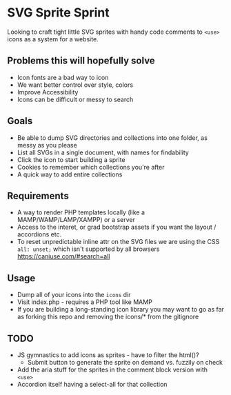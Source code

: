 
# SVG Sprite Sprint

Looking to craft tight little SVG sprites with handy code comments to `<use>` icons as a system for a website.

## Problems this will hopefully solve
- Icon fonts are a bad way to icon
- We want better control over style, colors
- Improve Accessibility
- Icons can be difficult or messy to search 

## Goals
- Be able to dump SVG directories and collections into one folder, as messy as you please
- List all SVGs in a single document, with names for findability
- Click the icon to start building a sprite
- Cookies to remember which collections you're after
- A quick way to add entire collections

## Requirements
- A way to render PHP templates locally (like a MAMP/WAMP/LAMP/XAMPP) or a server
- Access to the interet, or grad bootstrap assets if you want the layout / accordions etc.
- To reset unpredictable inline attr on the SVG files we are using the CSS `all: unset;` which isn't supported by all browsers https://caniuse.com/#search=all

## Usage
- Dump all of your icons into the `icons` dir
- Visit index.php - requires a PHP tool like MAMP
- If you are building a long-standing icon library you may want to go as far as forking this repo and removing the icons/* from the gitignore


## TODO
- JS gymnastics to add icons as sprites - have to filter the html()?
  - Submit button to generate the sprite on demand vs. fuzzily on check
- Add the aria stuff for the sprites in the comment block version with `<use>`
- Accordion itself having a select-all for that collection
